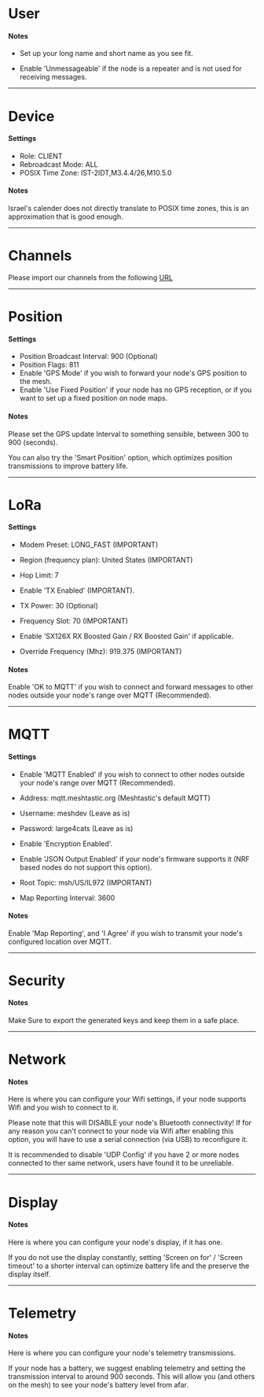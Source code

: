 # User

#### Notes

-   Set up your long name and short name as you see fit.

-   Enable 'Unmessageable' if the node is a repeater and is not used for receiving messages.

---

# Device

#### Settings

-   Role: CLIENT
-   Rebroadcast Mode: ALL
-   POSIX Time Zone: IST-2IDT,M3.4.4/26,M10.5.0

#### Notes

Israel's calender does not directly translate to POSIX time zones, this is an approximation that is good enough.

---

# Channels

Please import our channels from the following [URL](https://meshtastic.org/e/#ChUSAQAaCE9wZW5Db21tKAEwAToCCA4KMxIgApNROuCF0HivXWIfr37NLQotpk5lR4IstaO7s8ZP0gEaC2dlc2hlbWthdmVkKAEwAQoyEiAtb9BaS0k_TtWDrBCmUs7oRUXTw5l63D_ErbA5egua2xoKTWVzaEFsdC1JTCgBMAEKMxIgkX6TnnQ3LSg2y2_GJcK3tmz4xn8-Yl2IBOD71NpVJIoaC0VtcmdDb21tLUlMKAEwARIRCAE4AUADSAFQDFgXaAHABgE)

---

# Position

#### Settings

-   Position Broadcast Interval: 900 (Optional)
-   Position Flags: 811
-   Enable 'GPS Mode' if you wish to forward your node's GPS position to the mesh.
-   Enable 'Use Fixed Position' if your node has no GPS reception, or if you want to set up a fixed position on node maps.

#### Notes

Please set the GPS update Interval to something sensible, between 300 to 900 (seconds).

You can also try the 'Smart Position' option, which optimizes position transmissions to improve battery life.

---

# LoRa

#### Settings

-   Modem Preset: LONG_FAST (IMPORTANT)

-   Region (frequency plan): United States (IMPORTANT)

-   Hop Limit: 7

-   Enable 'TX Enabled' (IMPORTANT).

-   TX Power: 30 (Optional)

-   Frequency Slot: 70 (IMPORTANT)

-   Enable 'SX126X RX Boosted Gain / RX Boosted Gain' if applicable.

-   Override Frequency (Mhz): 919.375 (IMPORTANT)

#### Notes

Enable 'OK to MQTT' if you wish to connect and forward messages to other nodes outside your node's range over MQTT (Recommended).

---

# MQTT

#### Settings

-   Enable 'MQTT Enabled' if you wish to connect to other nodes outside your node's range over MQTT (Recommended).

-   Address: mqtt.meshtastic.org (Meshtastic's default MQTT)

-   Username: meshdev (Leave as is)

-   Password: large4cats (Leave as is)

-   Enable 'Encryption Enabled'.

-   Enable 'JSON Output Enabled' if your node's firmware supports it (NRF based nodes do not support this option).

-   Root Topic: msh/US/IL972 (IMPORTANT)

-   Map Reporting Interval: 3600

#### Notes

Enable 'Map Reporting', and 'I Agree' if you wish to transmit your node's configured location over MQTT.

---

# Security

#### Notes

Make Sure to export the generated keys and keep them in a safe place.

---

# Network

#### Notes

Here is where you can configure your Wifi settings, if your node supports Wifi and you wish to connect to it.

Please note that this will DISABLE your node's Bluetooth connectivity! If for any reason you can't connect to your node via Wifi after enabling this option, you will have to use a serial connection (via USB) to reconfigure it.

It is recommended to disable 'UDP Config' if you have 2 or more nodes connected to ther same network, users have found it to be unreliable.

---

# Display

#### Notes

Here is where you can configure your node's display, if it has one.

If you do not use the display constantly, setting 'Screen on for' / 'Screen timeout' to a shorter interval can optimize battery life and the preserve the display itself.

---

# Telemetry

#### Notes

Here is where you can configure your node's telemetry transmissions.

If your node has a battery, we suggest enabling telemetry and setting the transmission interval to around 900 seconds. This will allow you (and others on the mesh) to see your node's battery level from afar.
